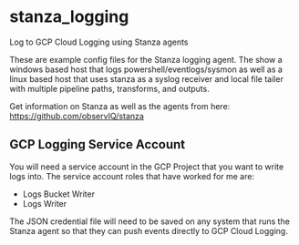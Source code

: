 # stanza_logging
Log to GCP Cloud Logging using Stanza agents
  
These are example config files for the Stanza logging agent.  The show a windows based host that logs powershell/eventlogs/sysmon as well as a linux based host that uses stanza as a syslog receiver and local file tailer with multiple pipeline paths, transforms, and outputs.
  
Get information on Stanza as well as the agents from here:  
https://github.com/observIQ/stanza  

## GCP Logging Service Account
You will need a service account in the GCP Project that you want to write logs into.  The service account roles that have worked for me are:

* Logs Bucket Writer
* Logs Writer

The JSON credential file will need to be saved on any system that runs the Stanza agent so that they can push events directly to GCP Cloud Logging.
